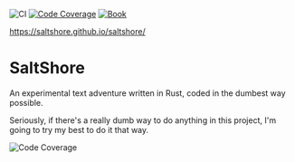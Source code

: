 ![CI](https://github.com/saltshore/saltshore/actions/workflows/continuous_integration.yml/badge.svg?branch=main) [![Code Coverage](https://codecov.io/gh/saltshore/saltshore/graph/badge.svg?token=5VGTF9HO0W)](https://codecov.io/gh/saltshore/saltshore) [![Book](https://github.com/saltshore/saltshore/actions/workflows/book.yml/badge.svg)](https://saltshore.github.io/saltshore/)

https://saltshore.github.io/saltshore/

# SaltShore

An experimental text adventure written in Rust, coded in the dumbest way possible.

Seriously, if there's a really dumb way to do anything in this project, I'm going to try my best to do it that way.

![Code Coverage](https://codecov.io/gh/saltshore/saltshore/graphs/icicle.svg?token=5VGTF9HO0W)
